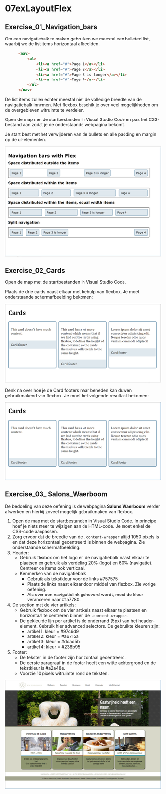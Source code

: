 # 07exLayoutFlex
## Exercise_01_Navigation_bars
Om een navigatiebalk te maken gebruiken we meestal een bulleted list, waarbij we de list items horizontaal afbeelden. 

```html
      <nav>
          <ul>
              <li><a href="#">Page 1</a></li>
              <li><a href="#">Page 2</a></li>
              <li><a href="#">Page 3 is longer</a></li>
              <li><a href="#">Page 4</a></li>
          </ul>
      </nav>
```

De list items zullen echter meestal niet de volledige breedte van de navigatiebalk innemen. Met flexbox beschik je over veel mogelijkheden om de overgebleven witruimte te verdelen.

Open de map met de startbestanden in Visual Studio Code en pas het CSS-bestand aan zodat je de onderstaande webpagina bekomt.

Je start best met het verwijderen van de bullets en alle padding en margin op de ul-elementen.

![Navigation bars with Flex](images/ex01_screen01.png)
 
## Exercise_02_Cards

Open de map met de startbestanden in Visual Studio Code.

Plaats de drie cards naast elkaar met behulp van flexbox. Je moet onderstaande schermafbeelding bekomen:

![Cards_step_2](images/ex02_screen01.png)

Denk na over hoe je de Card footers naar beneden kan duwen gebruikmakend van flexbox.
Je moet het volgende resultaat bekomen:

![Cards_step_3](images/ex02_screen02.png)
 
## Exercise_03_ Salons_Waerboom

De bedoeling van deze oefening is de webpagina **Salons Waerboom** verder afwerken en hierbij zoveel mogelijk gebruikmaken van flexbox.
1. Open de map met de startbestanden in Visual Studio Code. In principe hoef je niets meer te wijzigen aan de HTML-code. Je moet enkel de CSS-code aanpassen.
2. Zorg ervoor dat de breedte van de `.content-wrapper` altijd 1050 pixels is en dat deze horizontaal gecentreerd is binnen de webpagina. Zie onderstaande schermafbeelding.
3. Header:
   - Gebruik flexbox om het logo en de navigatiebalk naast elkaar te plaatsen en gebruik als verdeling 20% (logo) en 60% (navigatie). Centreer de items ook verticaal.
   - Kenmerken van de navigatiebalk
     - Gebruik als tekstkleur voor de links #757575 
     - Plaats de links naast elkaar door middel van flexbox. Zie vorige oefening.
     - Als over een navigatielink gehoverd wordt, moet de kleur veranderen naar #1a7780.
4. De section met de vier artikels:
   - Gebruik flexbox om de vier artikels naast elkaar te plaatsen en horizontaal   te centreren binnen de `.content-wrapper`.
   - De gekleurde lijn per artikel is de onderrand (5px) van het header-element.
     Gebruik hier advanced selectors.
     De gebruikte kleuren zijn:
     - artikel 1: kleur = #97c6d9 
     - artikel 2: kleur = #a6715a
     - artikel 3: kleur = #dcad5b
     - artikel 4: kleur = #238b95
5. Footer:
   - De teksten in de footer zijn horizontaal gecentreerd.
   - De eerste paragraaf in de footer heeft een witte achtergrond en de tekstkleur is #a2a48e.
   - Voorzie 10 pixels witruimte rond de teksten.

![Webpagina Salons Waerboom](images/ex03_screen01.png)


 

